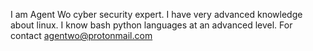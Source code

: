 I am Agent Wo cyber security expert. 
I have very advanced knowledge about linux.
I know bash python languages at an advanced level.
For contact agentwo@protonmail.com

